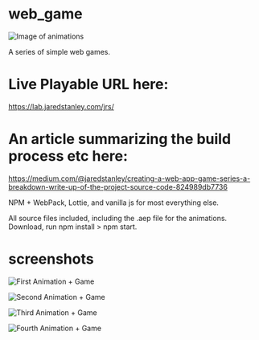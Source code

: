 # web_game

![Image of animations](https://miro.medium.com/max/4800/0*HlyglaFQtdXAReRC.jpeg)


A series of simple web games. 
# Live Playable URL here:
https://lab.jaredstanley.com/jrs/


# An article summarizing the build process etc here: 
https://medium.com/@jaredstanley/creating-a-web-app-game-series-a-breakdown-write-up-of-the-project-source-code-824989db7736

NPM + WebPack, Lottie, and vanilla js for most everything else. 

All source files included, including the .aep file for the animations. 
Download, run npm install > npm start.

# screenshots
![First Animation + Game](https://miro.medium.com/max/2000/0*OeJIy_qoOm8B2GY7.jpeg)

![Second Animation + Game](https://miro.medium.com/max/2000/0*spml3lOsUzQeKXWy.jpeg)

![Third Animation + Game](https://miro.medium.com/max/2000/0*etkEump8kS06xtfY.jpeg)

![Fourth Animation + Game](https://miro.medium.com/max/2000/0*SdGp1wADdUSpVIHX.jpeg)




